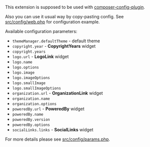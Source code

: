 This extension is supposed to be used with [composer-config-plugin].

Also you can use it usual way by copy-pasting config.
See [src/config/web.php] for configuration example.

Available configuration parameters:

- `themeManager.defaultTheme` - default theme
- `copyright.year` - **CopyrightYears** widget
- `copyright.years`
- `logo.url` - **LogoLink** widget
- `logo.name`
- `logo.options`
- `logo.image`
- `logo.imageOptions`
- `logo.smallImage`
- `logo.smallImageOptions`
- `organization.url` - **OrganizationLink** widget
- `organization.name`
- `organization.options`
- `poweredBy.url` - **PoweredBy** widget
- `poweredBy.name`
- `poweredBy.version`
- `poweredBy.options`
- `socialLinks.links` - **SocialLinks** widget

For more details please see [src/config/params.php].

[composer-config-plugin]:   https://github.com/hiqdev/composer-config-plugin
[src/config/params.php]:    src/config/params.php
[src/config/web.php]:       src/config/web.php
